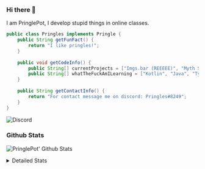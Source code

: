 ### Hi there 👋

I am PringlePot, I develop stupid things in online classes. 

```java
public class Pringles implements Pringle {
    public String getFunFact() {
        return "I like pringles!";
    }
    
    public void getCodeInfo() {
        public String[] currentProjects = ["Imgs.bar (REEEEE)", "Myth Sniper (Dead)"];
        public String[] whatTheFuckAmILearning = ["Kotlin", "Java", "Typescript", "NextJS"];
    }
    
    public String getContactInfo() {
        return "For contact message me on discord: Pringles#8249";
    }
}
```
![Discord](https://discord.c99.nl/widget/theme-1/226911291636318208.png)


### Github Stats
![PringlePot' Github Stats](https://github-readme-stats.vercel.app/api?username=PringlePot&show_icons=true&theme=dark)

<details>
  <summary>Detailed Stats</summary>
    
<!--START_SECTION:waka-->
![Lines of code](https://img.shields.io/badge/From%20Hello%20World%20I%27ve%20Written-94099%20lines%20of%20code-blue)

**🐱 My Github Data** 

> 🏆 307 Contributions in the Year 2021
 > 
> 📦 86.2 kB Used in Github's Storage 
 > 
> 💼 Opted to Hire
 > 
> 📜 7 Public Repositories 
 > 
> 🔑 9 Private Repositories  
 > 
**I'm an Early 🐤** 

```text
🌞 Morning    53 commits     █████░░░░░░░░░░░░░░░░░░░░   20.62% 
🌆 Daytime    106 commits    ██████████░░░░░░░░░░░░░░░   41.25% 
🌃 Evening    98 commits     █████████░░░░░░░░░░░░░░░░   38.13% 
🌙 Night      0 commits      ░░░░░░░░░░░░░░░░░░░░░░░░░   0.0%

```
📅 **I'm Most Productive on Sunday** 

```text
Monday       37 commits     ███░░░░░░░░░░░░░░░░░░░░░░   14.4% 
Tuesday      9 commits      █░░░░░░░░░░░░░░░░░░░░░░░░   3.5% 
Wednesday    29 commits     ██░░░░░░░░░░░░░░░░░░░░░░░   11.28% 
Thursday     46 commits     ████░░░░░░░░░░░░░░░░░░░░░   17.9% 
Friday       25 commits     ██░░░░░░░░░░░░░░░░░░░░░░░   9.73% 
Saturday     43 commits     ████░░░░░░░░░░░░░░░░░░░░░   16.73% 
Sunday       68 commits     ██████░░░░░░░░░░░░░░░░░░░   26.46%

```


📊 **This Week I Spent My Time On** 

```text
💬 Programming Languages: 
TypeScript               4 hrs 59 mins       █████████████░░░░░░░░░░░░   51.87% 
EJS                      1 hr 43 mins        ████░░░░░░░░░░░░░░░░░░░░░   17.93% 
JavaScript               1 hr 37 mins        ████░░░░░░░░░░░░░░░░░░░░░   16.81% 
JSON                     43 mins             ██░░░░░░░░░░░░░░░░░░░░░░░   7.52% 
Markdown                 13 mins             ░░░░░░░░░░░░░░░░░░░░░░░░░   2.36%

🔥 Editors: 
IntelliJ                 9 hrs 37 mins       █████████████████████████   100.0%

```

**I Mostly Code in Java** 

```text
Java                     5 repos             ████████████░░░░░░░░░░░░░   50.0% 
Python                   1 repo              ██░░░░░░░░░░░░░░░░░░░░░░░   10.0% 
Kotlin                   1 repo              ██░░░░░░░░░░░░░░░░░░░░░░░   10.0% 
CSS                      1 repo              ██░░░░░░░░░░░░░░░░░░░░░░░   10.0% 
JavaScript               1 repo              ██░░░░░░░░░░░░░░░░░░░░░░░   10.0%

```



 Last Updated on 25/06/2021
<!--END_SECTION:waka-->
</details>
